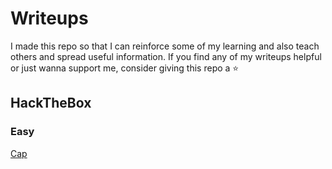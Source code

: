 # Writeups
I made this repo so that I can reinforce some of my learning and also teach others and spread useful information. If you find any of my writeups helpful or just wanna support me, consider giving this repo a ⭐
## HackTheBox
### Easy 
[Cap](/htb/cap.md)
